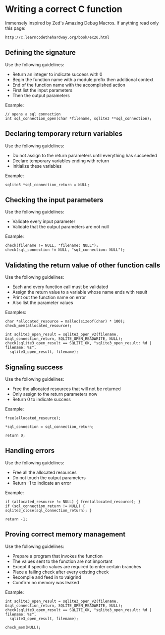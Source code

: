 Writing a correct C function
============================
Immensely inspired by Zed's Amazing Debug Macros.
If anything read only this page:

    http://c.learncodethehardway.org/book/ex20.html

Defining the signature
----------------------
Use the following guidelines:

- Return an integer to indicate success with 0
- Begin the function name with a module prefix then additional context
- End of the function name with the accomplished action
- First list the input parameters
- Then the output parameters

Example:

    // opens a sql connection
    int sql_connection_open(char *filename, sqlite3 **sql_connection);

Declaring temporary return variables
------------------------------------
Use the following guidelines:

- Do not assign to the return parameters until everything has succeeded
- Declare temporary variables ending with return
- Initialize these variables

Example:

    sqlite3 *sql_connection_return = NULL;

Checking the input parameters
-----------------------------
Use the following guidelines:

- Validate every input parameter
- Validate that the output parameters are not null

Example:

    check(filename != NULL, "filename: NULL");
    check(sql_connection != NULL, "sql_connection: NULL");

Validating the return value of other function calls
---------------------------------------------------
Use the following guidelines:

- Each and every function call must be validated
- Assign the return value to a variable whose name ends with result
- Print out the function name on error
- Also list the parameter values

Examples:

    char *allocated_resource = malloc(sizeof(char) * 100);
    check_mem(allocated_resource);

    int sqlite3_open_result = sqlite3_open_v2(filename, &sql_connection_return, SQLITE_OPEN_READWRITE, NULL);
    check(sqlite3_open_result == SQLITE_OK, "sqlite3_open_result: %d | filename: %s",
      sqlite3_open_result, filename);

Signaling success
-----------------
Use the following guidelines:

- Free the allocated resources that will not be returned
- Only assign to the return parameters now
- Return 0 to indicate success

Example:

    free(allocated_resource);

    *sql_connection = sql_connection_return;

    return 0;

Handling errors
---------------
Use the following guidelines:

- Free all the allocated resources
- Do not touch the output parameters
- Return -1 to indicate an error

Example:

    if (allocated_resource != NULL) { free(allocated_resource); }
    if (sql_connection_return != NULL) { sqlite3_close(sql_connection_return); }

    return -1;

Proving correct memory management
---------------------------------
Use the following guidelines:

- Prepare a program that invokes the function
- The values sent to the function are not important
- Except if specific values are required to enter certain branches
- Place a failing check after every existing check
- Recompile and feed in to valgrind
- Comfirm no memory was leaked

Example:

    int sqlite3_open_result = sqlite3_open_v2(filename, &sql_connection_return, SQLITE_OPEN_READWRITE, NULL);
    check(sqlite3_open_result == SQLITE_OK, "sqlite3_open_result: %d | filename: %s",
      sqlite3_open_result, filename);

    check_mem(NULL);
